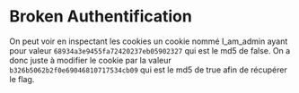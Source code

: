 # Broken Authentification

On peut voir en inspectant les cookies un cookie nommé I_am_admin ayant pour valeur `68934a3e9455fa72420237eb05902327` qui est le md5 de false. 
On a donc juste à modifier le cookie par la valeur `b326b5062b2f0e69046810717534cb09` qui est le md5 de true afin de récupérer le flag.
